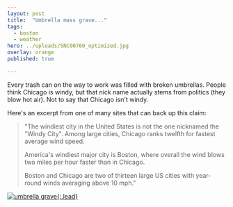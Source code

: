 ```yaml
---
layout: post
title:  "Umbrella mass grave..."
tags:
  - boston
  - weather
hero: ../uploads/SNC00760_optimized.jpg
overlay: orange
published: true

---
```


Every trash can on the way to work was filled with broken umbrellas. People think Chicago is windy, but that nick name actually stems from politics (they blow hot air). Not to say that Chicago isn't windy.

Here's an excerpt from one of many sites that can back up this claim:

>"The windiest city in the United States is not the one nicknamed the "Windy City". Among large cities, Chicago ranks twelfth for fastest average wind speed.
>
>America's windiest major city is Boston, where overall the wind blows two miles per hour faster than in Chicago.
>
>Boston and Chicago are two of thirteen large US cities with year-round winds averaging above 10 mph."

[![umbrella grave](../uploads/SNC00760_optimized.jpg){:.lead}](../uploads/SNC00760.jpg)